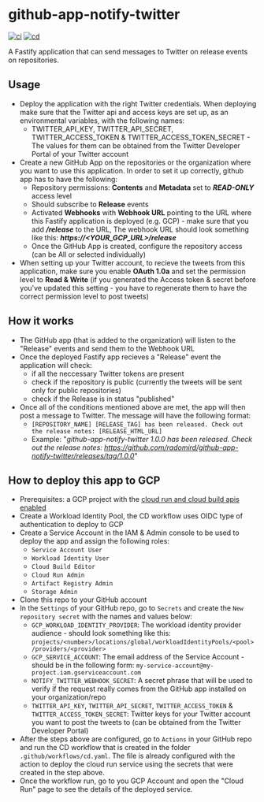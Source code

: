# github-app-notify-twitter

[![ci](https://github.com/nearform/github-app-notify-twitter/actions/workflows/ci.yml/badge.svg)](https://github.com/nearform/github-app-notify-twitter/actions/workflows/ci.yml)
[![cd](https://github.com/nearform/github-app-notify-twitter/actions/workflows/cd.yml/badge.svg)](https://github.com/nearform/github-app-notify-twitter/actions/workflows/cd.yml)

A Fastify application that can send messages to Twitter on release events on repositories.

## Usage

- Deploy the application with the right Twitter credentials. When deploying make sure that the Twitter api and access keys are set up, as an environmental variables, with the following names:
    - TWITTER_API_KEY, TWITTER_API_SECRET, TWITTER_ACCESS_TOKEN & TWITTER_ACCESS_TOKEN_SECRET - The values for them can be obtained from the Twitter Developer Portal of your Twitter account
- Create a new GitHub App on the repositories or the organization where you want to use this application. In order to set it up correctly, github app has to have the following:
    - Repository permissions: **Contents** and **Metadata** set to _**READ-ONLY**_ access level
    - Should subscribe to **Release** events
    - Activated **Webhooks** with **Webhook URL** pointing to the URL where this Fastify application is deployed (e.g. GCP) - make sure that you add **_/release_** to the URL, The webhook URL should look something like this: _**https://<YOUR_GCP_URL>/release**_
    - Once the GitHub App is created, configure the repository access (can be All or selected individually) 
- When setting up your Twitter account, to recieve the tweets from this application, make sure you enable **OAuth 1.0a** and set the permission level to **Read & Write** (if you generated the Access token & secret before you've updated this setting - you have to regenerate them to have the correct permission level to post tweets)
## How it works

- The GitHub app (that is added to the organization) will listen to the "Release" events and send them to the Webhook URL
- Once the deployed Fastify app recieves a "Release" event the application will check:
    - if all the neccessary Twitter tokens are present
    - check if the repository is public (currently the tweets will be sent only for public repositories)
    - check if the Release is in status "published"
- Once all of the conditions mentioned above are met, the app will then post a message to Twitter. The message will have the following format:
    - `[REPOSITORY_NAME] [RELEASE_TAG] has been released. Check out the release notes: [RELEASE_HTML_URL]` 
    - Example: "_github-app-notify-twitter 1.0.0  has been released. Check out the release notes: https://github.com/radomird/github-app-notify-twitter/releases/tag/1.0.0_"

## How to deploy this app to GCP

- Prerequisites: a GCP project with the [cloud run and cloud build apis enabled](https://cloud.google.com/apis/docs/getting-started)
- Create a Workload Identity Pool, the CD workflow uses OIDC type of authentication to deploy to GCP
- Create a Service Account in the IAM & Admin console to be used to deploy the app and assign the following roles:
    - `Service Account User`
    - `Workload Identity User`
    - `Cloud Build Editor`
    - `Cloud Run Admin`
    - `Artifact Registry Admin`
    - `Storage Admin`
- Clone this repo to your GitHub account
- In the `Settings` of your GitHub repo, go to `Secrets` and create the `New repository secret` with the names and values below:
    - `GCP_WORKLOAD_IDENTITY_PROVIDER`: The workload identity provider audience - should look something like this: `projects/<number>/locations/global/workloadIdentityPools/<pool>/providers/<provider>`
    - `GCP_SERVICE_ACCOUNT`: The email address of the Service Account - should be in the following form: `my-service-account@my-project.iam.gserviceaccount.com`
    - `NOTIFY_TWITTER_WEBHOOK_SECRET`: A secret phrase that will be used to verify if the request really comes from the GitHub app installed on your organization/repo 
    - `TWITTER_API_KEY`, `TWITTER_API_SECRET`, `TWITTER_ACCESS_TOKEN` & `TWITTER_ACCESS_TOKEN_SECRET`: Twitter keys for your Twitter account you want to post the tweets to (can be obtained from the Twitter Developer Portal)
- After the steps above are configured, go to `Actions` in your GitHub repo and run the CD workflow that is created in the folder `.github/workflows/cd.yaml`. The file is already configured with the action to deploy the cloud run service using the secrets that were created in the step above.
- Once the workflow run, go to you GCP Account and open the "Cloud Run" page to see the details of the deployed service.
